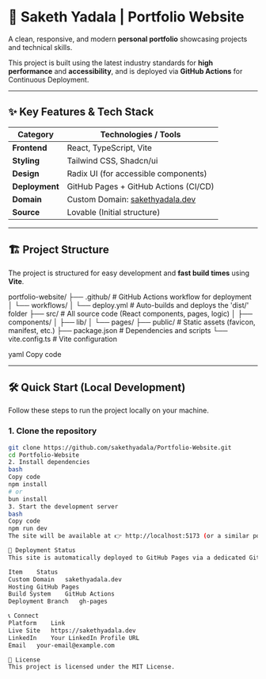 # 🚀 Saketh Yadala | Portfolio Website

A clean, responsive, and modern **personal portfolio** showcasing projects and technical skills.

This project is built using the latest industry standards for **high performance** and **accessibility**, and is deployed via **GitHub Actions** for Continuous Deployment.

---

## ✨ Key Features & Tech Stack

| **Category**   | **Technologies / Tools**                                   |
|---------------|-------------------------------------------------------------|
| **Frontend**  | React, TypeScript, Vite                                     |
| **Styling**   | Tailwind CSS, Shadcn/ui                                    |
| **Design**    | Radix UI (for accessible components)                         |
| **Deployment**| GitHub Pages + GitHub Actions (CI/CD)                       |
| **Domain**    | Custom Domain: [sakethyadala.dev](https://sakethyadala.dev) |
| **Source**    | Lovable (Initial structure)                                 |

---

## 🏗️ Project Structure

The project is structured for easy development and **fast build times** using **Vite**.

portfolio-website/
├── .github/ # GitHub Actions workflow for deployment
│ └── workflows/
│ └── deploy.yml # Auto-builds and deploys the 'dist/' folder
├── src/ # All source code (React components, pages, logic)
│ ├── components/
│ ├── lib/
│ └── pages/
├── public/ # Static assets (favicon, manifest, etc.)
├── package.json # Dependencies and scripts
└── vite.config.ts # Vite configuration

yaml
Copy code

---

## 🛠️ Quick Start (Local Development)

Follow these steps to run the project locally on your machine.

### 1. Clone the repository
```bash
git clone https://github.com/sakethyadala/Portfolio-Website.git
cd Portfolio-Website
2. Install dependencies
bash
Copy code
npm install
# or
bun install
3. Start the development server
bash
Copy code
npm run dev
The site will be available at 👉 http://localhost:5173 (or a similar port).

🚀 Deployment Status
This site is automatically deployed to GitHub Pages via a dedicated GitHub Actions workflow.

Item	Status
Custom Domain	sakethyadala.dev
Hosting	GitHub Pages
Build System	GitHub Actions
Deployment Branch	gh-pages

📞 Connect
Platform	Link
Live Site	https://sakethyadala.dev
LinkedIn	Your LinkedIn Profile URL
Email	your-email@example.com

📝 License
This project is licensed under the MIT License.
